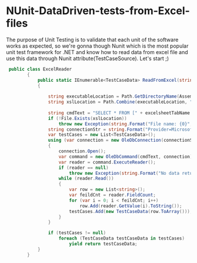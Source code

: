 # NUnit-DataDriven-tests-from-Excel-files

The purpose of Unit Testing is to validate that each unit of the software works as expected, so we're gonna though Nunit which is the most popular unit test framework for .NET and know how to read data from excel file and use this data through Nunit attribute(TestCaseSource). Let's start ;)

```c#
 public class ExcelReader
        {
            public static IEnumerable<TestCaseData> ReadFromExcel(string excelFileName, string excelsheetTabName)
            {
                
                string executableLocation = Path.GetDirectoryName(Assembly.GetExecutingAssembly().Location);
                string xslLocation = Path.Combine(executableLocation, "data/"+ excelFileName);
        
                string cmdText = "SELECT * FROM [" + excelsheetTabName + "$]";
                if (!File.Exists(xslLocation))
                    throw new Exception(string.Format("File name: {0}", xslLocation), new FileNotFoundException());
                string connectionStr = string.Format("Provider=Microsoft.ACE.OLEDB.12.0;Data Source={0};Extended Properties=\"Excel 12.0 Xml;HDR=YES\";", xslLocation);
                var testCases = new List<TestCaseData>();
                using (var connection = new OleDbConnection(connectionStr))
                {
                    connection.Open();
                    var command = new OleDbCommand(cmdText, connection);
                    var reader = command.ExecuteReader();
                    if (reader == null)
                        throw new Exception(string.Format("No data return from file, file name:{0}", xslLocation));
                    while (reader.Read())
                    {
                        var row = new List<string>();
                        var feildCnt = reader.FieldCount;
                        for (var i = 0; i < feildCnt; i++)
                            row.Add(reader.GetValue(i).ToString());
                        testCases.Add(new TestCaseData(row.ToArray()));
                    }
                }

                if (testCases != null)
                    foreach (TestCaseData testCaseData in testCases)
                        yield return testCaseData;            
            }
        }    
```
